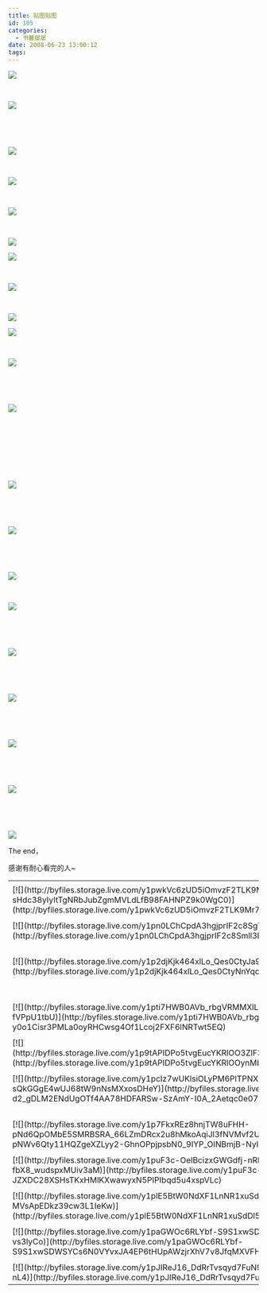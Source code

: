 ```yaml
---
title: 贴图贴图
id: 105
categories:
  - 书馨屡屡
date: 2008-06-23 13:00:12
tags:
---
```


<div id="msgcns!DA984E57EDE76A7C!1297" class="bvMsg">

[![](http://tkfiles.storage.live.com/y1pBAZx16Z7hurud6JGB_TjbA79mDXr6sSPoIKrqfOxtjQjcSujb8xsrJl5VmbNDAEJX0uE1iy9eyc)](http://tkfiles.storage.live.com/y1pBAZx16Z7hurud6JGB_TjbA79mDXr6sSPoIKrqfOxtjQjcSujb8xsrJl5VmbNDAEJX0uE1iy9eyc)

&nbsp;

[![](http://tkfiles.storage.live.com/y1pBAZx16Z7huowry19wtbCcPH_dlSJ1QMcnoJGcKb0Y7-DpAEyFCPZzsJpHDOtC3R4f5yqdcaVG14)](http://tkfiles.storage.live.com/y1pBAZx16Z7huowry19wtbCcPH_dlSJ1QMcnoJGcKb0Y7-DpAEyFCPZzsJpHDOtC3R4f5yqdcaVG14)

&nbsp;

&nbsp;

[![](http://tkfiles.storage.live.com/y1pBAZx16Z7hupPJZrjy5ynj2I2hBjvuQVX9D2RmM8qV5r9MWCmbclEJqHPLXKjn-04xdq_uCKSNwM)](http://tkfiles.storage.live.com/y1pBAZx16Z7hupPJZrjy5ynj2I2hBjvuQVX9D2RmM8qV5r9MWCmbclEJqHPLXKjn-04xdq_uCKSNwM)

&nbsp;

[![](http://tkfiles.storage.live.com/y1pBAZx16Z7hupoGy1fqm-1wf96IHI2yX3gI54NLNho8co5cgQxkb7ZFZWZGjh96NOTN8BICabxev4)](http://tkfiles.storage.live.com/y1pBAZx16Z7hupoGy1fqm-1wf96IHI2yX3gI54NLNho8co5cgQxkb7ZFZWZGjh96NOTN8BICabxev4)

&nbsp;

[![](http://tkfiles.storage.live.com/y1pBAZx16Z7hupVcyLHy2qdUsVckfsswU0eMhURLPZ6Lkdj-a70vD3DqzbOVN8ehKK420FX9KrYtmU)](http://tkfiles.storage.live.com/y1pBAZx16Z7hupVcyLHy2qdUsVckfsswU0eMhURLPZ6Lkdj-a70vD3DqzbOVN8ehKK420FX9KrYtmU)

&nbsp;

[![](http://tkfiles.storage.live.com/y1pBAZx16Z7hur9NVDDFXub5l9aCY_Ky439G_yevXrhVf74mUBybYbDTNAQ6KewFwdDWH6jlKd78S8)](http://tkfiles.storage.live.com/y1pBAZx16Z7hur9NVDDFXub5l9aCY_Ky439G_yevXrhVf74mUBybYbDTNAQ6KewFwdDWH6jlKd78S8)

[![](http://tkfiles.storage.live.com/y1pBAZx16Z7hupwA-wiQM_wxuNHUpx51fed-Vv7PhYQYwIqCoWtW0ac1P12FdN1ePdhmK21_EEkLlM)](http://tkfiles.storage.live.com/y1pBAZx16Z7hupwA-wiQM_wxuNHUpx51fed-Vv7PhYQYwIqCoWtW0ac1P12FdN1ePdhmK21_EEkLlM)

&nbsp;

[![](http://tkfiles.storage.live.com/y1pBAZx16Z7hurZtTYJVlDlOkWmrqEyNGgcDLpQS2bwlqfR_ygcxDFZ5ZlZRs19cOiP-1MhF086kmI)](http://tkfiles.storage.live.com/y1pBAZx16Z7hurZtTYJVlDlOkWmrqEyNGgcDLpQS2bwlqfR_ygcxDFZ5ZlZRs19cOiP-1MhF086kmI)

&nbsp;

[![](http://tkfiles.storage.live.com/y1pBAZx16Z7hurgZgSTDjY9IOJx8FG3BoiADISRZ2GA6JX9bHm6lbratzJ4ZwkgoloOJVu_8rv2DYk)](http://tkfiles.storage.live.com/y1pBAZx16Z7hurgZgSTDjY9IOJx8FG3BoiADISRZ2GA6JX9bHm6lbratzJ4ZwkgoloOJVu_8rv2DYk)

[![](http://tkfiles.storage.live.com/y1pBAZx16Z7huq2jLiaw_O1IKc9nDdSbMjcegy4n20YuvoArIF0ve6-XnvdRQd7QkTrYfQHYQQyPWA)](http://tkfiles.storage.live.com/y1pBAZx16Z7huq2jLiaw_O1IKc9nDdSbMjcegy4n20YuvoArIF0ve6-XnvdRQd7QkTrYfQHYQQyPWA)

&nbsp;

[![](http://tkfiles.storage.live.com/y1pBAZx16Z7hupCk8OJVrFJA597ugkcwmeYq_NYzBASX0p1BAwxkk-qJ77w8LheTc_AFcVD2BNAfM0)](http://tkfiles.storage.live.com/y1pBAZx16Z7hupCk8OJVrFJA597ugkcwmeYq_NYzBASX0p1BAwxkk-qJ77w8LheTc_AFcVD2BNAfM0)

&nbsp;

&nbsp;

[![](http://tkfiles.storage.live.com/y1pBAZx16Z7hur6y7mI5h2JiFlLwaKEBSLWXf8zUU3i13A_VU5BJ0cO4F1bn9k8FF2Evafr2hv-Mrc)](http://tkfiles.storage.live.com/y1pBAZx16Z7hur6y7mI5h2JiFlLwaKEBSLWXf8zUU3i13A_VU5BJ0cO4F1bn9k8FF2Evafr2hv-Mrc)

&nbsp;

&nbsp;

&nbsp;

&nbsp;

[![](http://tkfiles.storage.live.com/y1pBAZx16Z7huoCBvQV3J4mX2FjYW2xndB08tezLbu-5NlrzvHdE5u9JZdNtprmqyV1LxoTvGt592w)](http://tkfiles.storage.live.com/y1pBAZx16Z7huoCBvQV3J4mX2FjYW2xndB08tezLbu-5NlrzvHdE5u9JZdNtprmqyV1LxoTvGt592w)

&nbsp;

&nbsp;

[![](http://tkfiles.storage.live.com/y1pBAZx16Z7huoG7aEKFI6kB87dOdy6CHpPotMMgIkG5_Be66tIgXFVa-NjzpOergoYcB7Ise18rSA)](http://tkfiles.storage.live.com/y1pBAZx16Z7huoG7aEKFI6kB87dOdy6CHpPotMMgIkG5_Be66tIgXFVa-NjzpOergoYcB7Ise18rSA)

&nbsp;

&nbsp;

[![](http://tkfiles.storage.live.com/y1pBAZx16Z7huoqWhw-yoXOvzCtMOpC79-gkhgLRwZVyoseA97loTMcDRA2u5ku3d6MN0aj-y_uehQ)](http://tkfiles.storage.live.com/y1pBAZx16Z7huoqWhw-yoXOvzCtMOpC79-gkhgLRwZVyoseA97loTMcDRA2u5ku3d6MN0aj-y_uehQ)

&nbsp;

[![](http://tkfiles.storage.live.com/y1pBAZx16Z7huqUvYBtku-tcHhX8Wmc5M9KP0xe0g1rc3PaWwKTvKJ41t620ZBqau9vjIDkxhaX3LQ)](http://tkfiles.storage.live.com/y1pBAZx16Z7huqUvYBtku-tcHhX8Wmc5M9KP0xe0g1rc3PaWwKTvKJ41t620ZBqau9vjIDkxhaX3LQ)

&nbsp;

&nbsp;

[![](http://tkfiles.storage.live.com/y1pBAZx16Z7huoDJKeOUtBSTt52fYKcbVnTKemMZJmMjtIE6ezyLYbJSYO4q0PSKrN8XorvBBuMKMg)](http://tkfiles.storage.live.com/y1pBAZx16Z7huoDJKeOUtBSTt52fYKcbVnTKemMZJmMjtIE6ezyLYbJSYO4q0PSKrN8XorvBBuMKMg)

&nbsp;

&nbsp;

[![](http://tkfiles.storage.live.com/y1pBAZx16Z7hupw2wYCR174DnZ-W589Pa7icbD98Hp2pMV4yrUalahlNv_sKHHHyOVnk7gob5CKOzs)](http://tkfiles.storage.live.com/y1pBAZx16Z7hupw2wYCR174DnZ-W589Pa7icbD98Hp2pMV4yrUalahlNv_sKHHHyOVnk7gob5CKOzs)

&nbsp;

&nbsp;

[![](http://tkfiles.storage.live.com/y1pBAZx16Z7hurdEViR7KUrGKrEhHtXN4Y2S_yDu5wIEAyLSq3N_ehiXU8x5o273EPTwkRn-QOSk2w)](http://tkfiles.storage.live.com/y1pBAZx16Z7hurdEViR7KUrGKrEhHtXN4Y2S_yDu5wIEAyLSq3N_ehiXU8x5o273EPTwkRn-QOSk2w)

&nbsp;

&nbsp;

[![](http://tkfiles.storage.live.com/y1pBAZx16Z7huq_w2abp-Nu8IKK6JD3rOj9XuzcSDf4QisnOeruDGkbmmqXX6sg_1DIoMUsfu4LhOU)](http://tkfiles.storage.live.com/y1pBAZx16Z7huq_w2abp-Nu8IKK6JD3rOj9XuzcSDf4QisnOeruDGkbmmqXX6sg_1DIoMUsfu4LhOU)

&nbsp;

&nbsp;

[![](http://tkfiles.storage.live.com/y1pBAZx16Z7hupu8HW2-_VgnZyE47-Ya-fkYyB_4UVPQ9GQVeoT0MsYKeIryQwhndhvjm6O31WmHVI)](http://tkfiles.storage.live.com/y1pBAZx16Z7hupu8HW2-_VgnZyE47-Ya-fkYyB_4UVPQ9GQVeoT0MsYKeIryQwhndhvjm6O31WmHVI)

The end，

感谢有耐心看完的人~

</div>
<table border="0" cellspacing="0">
<tbody>
<tr>
<td></td>
</tr>
<tr>
<td valign="top">[![](http://byfiles.storage.live.com/y1pwkVc6zUD5iOmvzF2TLK9MkWllwoe2M-sHdc38yIyItTgNRbJubZgmMVLdLfB98FAHNPZ9k0WgC0)](http://byfiles.storage.live.com/y1pwkVc6zUD5iOmvzF2TLK9Mr7YJH0l4ZM2z5KHiIKK2PULtQCsiP6kIU9Q8KyECcg25X0-u_lkfZc)</td>
<td width="15"></td>
<td valign="top">[![](http://byfiles.storage.live.com/y1pokOnRdVMPPm8LZs6UIDRrKqWsRRj2Cxh1A0PB81OvUbcNx32zymv-8Ya4GXCmYg6CATUV05x1RE)](http://byfiles.storage.live.com/y1pokOnRdVMPPm8LZs6UIDRrHkrHmk-Z_gZJUc8hPqPf2YUDL6UnBBf3-P-N0SPpElCNvbwJZsWI7k)</td>
</tr>
<tr>
<td></td>
</tr>
<tr>
<td valign="top">[![](http://byfiles.storage.live.com/y1pn0LChCpdA3hgjprIF2c8SgYVZd-PqX3eB4vhQN5LO4d1yJeddCRyrgabt1wdfcoQv19O6QruEoc)](http://byfiles.storage.live.com/y1pn0LChCpdA3hgjprIF2c8Smll3FPxHHhCY9naf-Z6QoPb9NO-DPD9lHfMfzjOwffpIuDsRygMGso)</td>
<td width="15"></td>
<td valign="top">[![](http://byfiles.storage.live.com/y1pUiJl9_6rOP4SoiB9e1Zn2AZygDxu2eKSwgDpi_RnqV71vpnN8VierTe9fCtTQvTWsBHzPEjPQ9U)](http://byfiles.storage.live.com/y1pUiJl9_6rOP4SoiB9e1Zn2L5ZHuA3ULQApyg8La9B75J1OybR27DUYqcBnqutEagPkv1Aiu3TozA)</td>
</tr>
<tr>
<td></td>
</tr>
<tr>
<td valign="top">[![](http://byfiles.storage.live.com/y1p2djKjk464xlLo_Qes0CtyJa9AR7Y1bjVS9V-AWkgtSpekvjqAAPcbQPAst8VPMTZ8g5NW5BDGq0)](http://byfiles.storage.live.com/y1p2djKjk464xlLo_Qes0CtyNnYqcnFgwnDYyBlm1qOtN_SkWxBIdWo4xUXeg2BaHrAMz1bWC5__Qg)</td>
<td width="15"></td>
<td valign="top">[![](http://byfiles.storage.live.com/y1pErjsDGIGDbdhnsJmLwR3GVJW7KGdXkwULk-ppiWam4WA7-NDgvccr5X2Qqu-fzTyOJXZu2yG510)](http://byfiles.storage.live.com/y1pErjsDGIGDbdhnsJmLwR3GQXpvUIBGkKYX9LO9F2WWpV2IIGmCEW7r5psUUC7-NSFSE0plQwX7og)</td>
</tr>
<tr>
<td></td>
</tr>
<tr>
<td valign="top">[![](http://byfiles.storage.live.com/y1pti7HWB0AVb_rbgVRMMXlLaUUK2chnJ9c4C1k5VH-6_Kh34Fc2pGhTHoUmS3XWJ6cB-fVPpU1tbU)](http://byfiles.storage.live.com/y1pti7HWB0AVb_rbgVRMMXlLeWrYHzyDS-y0o1Cisr3PMLa0oyRHCwsg4Of1Lcoj2FXF6lNRTwt5EQ)</td>
<td width="15"></td>
<td valign="top">[![](http://byfiles.storage.live.com/y1pmQeX-y-9RRrWgIUM35XsDW_fdraJZZi2p0KMXmeRhPvFKUOvQ7tOvPU4mY6L5OaUl-Sx6prepMQ)](http://byfiles.storage.live.com/y1pmQeX-y-9RRrWgIUM35XsDUy_rqJh-PA_3xjSpQHXtZksfNpNF1mfj31s470AOD0DzKGjl2Jx1xI)</td>
</tr>
<tr>
<td></td>
</tr>
<tr>
<td valign="top">[![](http://byfiles.storage.live.com/y1p9tAPIDPo5tvgEucYKRlOO3ZlF3W2xvMHu0vFqBNAV_lo4OphCTqMbSfGxhm8sUZOL3IbatarGM0)](http://byfiles.storage.live.com/y1p9tAPIDPo5tvgEucYKRlOOynMbhTKzzXAnEBYSdenmsWgtWmA75yLZC5rzUXYYQqCoUWsUQKo4Jc)</td>
<td width="15"></td>
<td valign="top">[![](http://byfiles.storage.live.com/y1p42fc0LzfCvEQlDgvTz57OX0589f3LL4Op0lroqm1gvTcbY1c_6Rsi6tqymlLjjwuHqL0trlyWDg)](http://byfiles.storage.live.com/y1p42fc0LzfCvEQlDgvTz57OUD8GFWt7Ni5PzXoYA2ITjArkSCHqgD2D3Spx86dxXbQ5TVxlOCrcJA)</td>
</tr>
<tr>
<td></td>
</tr>
<tr>
<td valign="top">[![](http://byfiles.storage.live.com/y1pcIz7wUKlsiOLyPM6PlTPNXKAcLDuFMEM6I5wVG74WCwEQ2-sQkGGgE4wUJ68tW9nNsMXxosDHeY)](http://byfiles.storage.live.com/y1pcIz7wUKlsiOLyPM6PlTPNQe9-d2_gDLM2ENdUgOTf4AA78HDFARSw-SzAmY-I0A_2Aetqc0e07k)</td>
<td width="15"></td>
<td valign="top">[![](http://byfiles.storage.live.com/y1pc4YYn0yztWAkmCiLb5gO7VTTK5mCEQCUOwYIjzeu4gaqPjC_aNY65opg9V1IVXpjVsX_V_i7zLM)](http://byfiles.storage.live.com/y1pc4YYn0yztWAkmCiLb5gO7UmbbtM3fRXa18waIVe_wZM_C6JHG7tFlM9u8YAkPi-q9yHrKe2KoS4)</td>
</tr>
<tr>
<td></td>
</tr>
<tr>
<td valign="top">[![](http://byfiles.storage.live.com/y1p7FkxREz8hnjTW8uFHH-pNd6QpOMbE5SMRBSRA_66LZmDRcx2u8hMkoAqiJl3fNVMvf2UiPEsNf4)](http://byfiles.storage.live.com/y1p7FkxREz8hnjTW8uFHH-pNWv6Qty11HQZgeXZLyy2-GhnOPpjpsbN0_9IYP_OINBmjB-NyIoHhDc)</td>
<td width="15"></td>
<td valign="top">[![](http://byfiles.storage.live.com/y1pVSESE6AcnkS0Q4-q3VIJga3PZWOJwdqn-icuDPIRftW5XZeZMIG3J0TVEW0dB36H22QDY2SUeuc)](http://byfiles.storage.live.com/y1pVSESE6AcnkS0Q4-q3VIJgWIM_nNXGnYTf1iOHr3wod5uhLVdI-V2qsGZkLvIWIdYwGnIsPlOKLw)</td>
</tr>
<tr>
<td></td>
</tr>
<tr>
<td valign="top">[![](http://byfiles.storage.live.com/y1puF3c-OelBcizxGWGdfj-nRFA5auhf2nZgXC8Kw4j6N4TK7O2WBKi9Px--fbX8_wudspxMUiv3aM)](http://byfiles.storage.live.com/y1puF3c-OelBcizxGWGdfj-nd4tbPMfOs7S-JZXDC28XSHsTKxHMlKXwawyxN5PIPIbqd5u4xspVLc)</td>
<td width="15"></td>
<td valign="top">[![](http://byfiles.storage.live.com/y1pV7jIv0fTNMfZcmoFTJJ5nzsFTHPurQFbRHV8X8e2yz_sVJnzfALiFR9anOIpRc-pfliAmA_2dTc)](http://byfiles.storage.live.com/y1pV7jIv0fTNMfZcmoFTJJ5nyWXbcPW1DuXbqgdyPU07gtdQgvtOVUb-ZDzd05bLhHOjCSti_eXnMQ)</td>
</tr>
<tr>
<td></td>
</tr>
<tr>
<td valign="top">[![](http://byfiles.storage.live.com/y1plE5BtW0NdXF1LnNR1xuSdAZjcHFsyBX8_1uwCP_5qu5qL4NWERznip-MVsApEDkz39cw3L1IeKw)](http://byfiles.storage.live.com/y1plE5BtW0NdXF1LnNR1xuSdDl5I4kZIYpnY7aJ0PeIfi65WbiA7_Pm2tVaCywudWLjAE-aXwzIhwo)</td>
<td width="15"></td>
<td valign="top">[![](http://byfiles.storage.live.com/y1piY-AQiYOx_GZVaFD6eJPZB1VtklifmRiqujrAPCDhCBEqpzX09asfbdARmvljhz2HF1hKADjxoQ)](http://byfiles.storage.live.com/y1piY-AQiYOx_GZVaFD6eJPZD76GldGpKxvS2il_nxfajwOVjLRNOEBDh5TcoT0eVhlFGwRZcB03vI)</td>
</tr>
<tr>
<td></td>
</tr>
<tr>
<td valign="top">[![](http://byfiles.storage.live.com/y1paGWOc6RLYbf-S9S1xwSDWXRInuBFWh1S_RV9FagJAeILIhy_D60VyezrMB9jwpYwmOd-vs3lyCo)](http://byfiles.storage.live.com/y1paGWOc6RLYbf-S9S1xwSDWSYCs6N0VYvxJA4EP6tHUpAWzjrXhV7v8JfqMXVFHIMJOKdCHWrB6Uc)</td>
<td width="15"></td>
<td valign="top">[![](http://byfiles.storage.live.com/y1pFwV8wtOV15-pb0qojLTbwKMXt5zyrQ6ZliTZiXOvai6cZ0_qO8rFApBk7o1oJB8flBfAmMjQx-c)](http://byfiles.storage.live.com/y1pFwV8wtOV15-pb0qojLTbwPHc6ucrPLUUhu6L3-UFc17EFMwjuql56tBwVbl5bPKN2N5l4fRl5N4)</td>
</tr>
<tr>
<td></td>
</tr>
<tr>
<td valign="top">[![](http://byfiles.storage.live.com/y1pJIReJ16_DdRrTvsqyd7FuN97_OYP_RY3sslFYrEAqEfzWiQsomNyds8YZAWuDPFOVN45VJ3-nL4)](http://byfiles.storage.live.com/y1pJIReJ16_DdRrTvsqyd7FuD-Gd0OZnJVwq3lv0RwoB7rbdrkZzMgui1SuLqwI8TqRfyudJ8kb8i8)</td>
</tr>
</tbody>
</table>